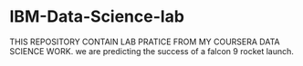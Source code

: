 # IBM-Data-Science-lab
THIS REPOSITORY CONTAIN LAB PRATICE FROM MY COURSERA DATA SCIENCE WORK.
we are predicting the success of a falcon 9 rocket launch.
